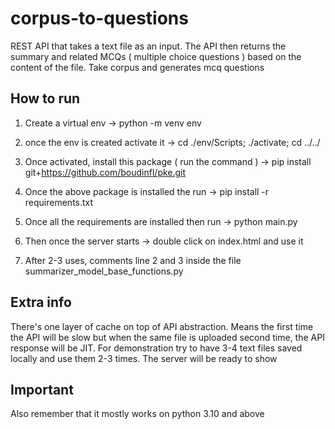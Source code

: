 # corpus-to-questions
REST API that takes a text file as an input. The API then returns the summary and related MCQs ( multiple choice questions ) based on the content of the file.
Take corpus and generates mcq questions

## How to run

1. Create a virtual env -> 
  python -m venv env
  
2. once the env is created activate it -> 
  cd ./env/Scripts; ./activate; cd ../../

3. Once activated, install this package ( run the command ) -> 
  pip install git+https://github.com/boudinfl/pke.git

4. Once the above package is installed the run -> 
  pip install -r requirements.txt
 
5. Once all the requirements are installed then run -> python main.py

6. Then once the server starts -> 
  double click on index.html and use it

6. After 2-3 uses, comments line 2 and 3 inside the file summarizer_model_base_functions.py


## Extra info

There's one layer of cache on top of API abstraction. Means the first time the API will be slow but when the same file is uploaded second time, the API response will be JIT.
For demonstration try to have 3-4 text files saved locally and use them 2-3 times. The server will be ready to show

## Important

Also remember that it mostly works on python 3.10 and above
